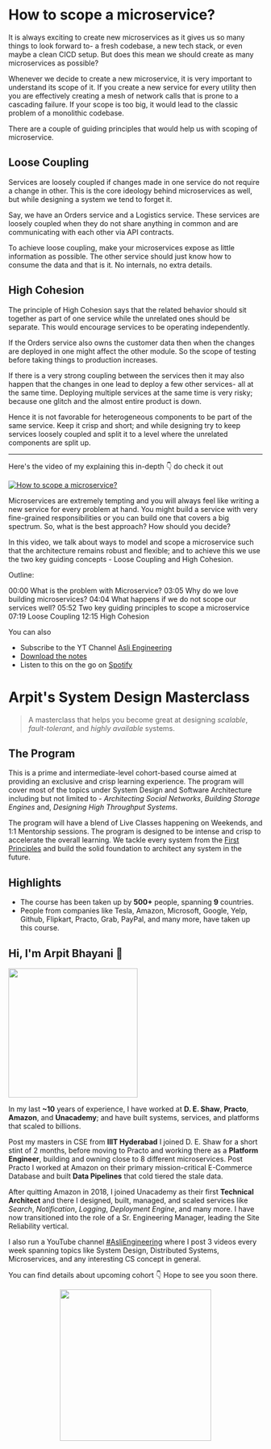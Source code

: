 How to scope a microservice?
===


It is always exciting to create new microservices as it gives us so many things to look forward to- a fresh codebase, a new tech stack, or even maybe a clean CICD setup. But does this mean we should create as many microservices as possible?

Whenever we decide to create a new microservice, it is very important to understand its scope of it. If you create a new service for every utility then you are effectively creating a mesh of network calls that is prone to a cascading failure. If your scope is too big, it would lead to the classic problem of a monolithic codebase.

There are a couple of guiding principles that would help us with scoping of microservice.

## Loose Coupling

Services are loosely coupled if changes made in one service do not require a change in other. This is the core ideology behind microservices as well, but while designing a system we tend to forget it.

Say, we have an Orders service and a Logistics service. These services are loosely coupled when they do not share anything in common and are communicating with each other via API contracts.

To achieve loose coupling, make your microservices expose as little information as possible. The other service should just know how to consume the data and that is it. No internals, no extra details.

## High Cohesion

The principle of High Cohesion says that the related behavior should sit together as part of one service while the unrelated ones should be separate. This would encourage services to be operating independently.

If the Orders service also owns the customer data then when the changes are deployed in one might affect the other module. So the scope of testing before taking things to production increases.

If there is a very strong coupling between the services then it may also happen that the changes in one lead to deploy a few other services- all at the same time. Deploying multiple services at the same time is very risky; because one glitch and the almost entire product is down.

Hence it is not favorable for heterogeneous components to be part of the same service. Keep it crisp and short; and while designing try to keep services loosely coupled and split it to a level where the unrelated components are split up.
<hr />


<p>Here's the video of my explaining this in-depth 👇‍ do check it out</p>

[![How to scope a microservice?](https://i.ytimg.com/vi/nfkdKHcKxbE/mqdefault.jpg)](https://www.youtube.com/watch?v=nfkdKHcKxbE)

Microservices are extremely tempting and you will always feel like writing a new service for every problem at hand. You might build a service with very fine-grained responsibilities or you can build one that covers a big spectrum. So, what is the best approach? How should you decide?

In this video, we talk about ways to model and scope a microservice such that the architecture remains robust and flexible; and to achieve this we use the two key guiding concepts - Loose Coupling and High Cohesion.

Outline:

00:00 What is the problem with Microservice?
03:05 Why do we love building microservices?
04:04 What happens if we do not scope our services well?
05:52 Two key guiding principles to scope a microservice
07:19 Loose Coupling
12:15 High Cohesion

You can also
 - Subscribe to the YT Channel [Asli Engineering](https://youtube.com/c/ArpitBhayani)
 - [Download the notes](https://drive.google.com/file/d/1_P8YVcw7uwr0wfs2V6W-1gpOwnoG2Zdf/view?usp=sharing)
 - Listen to this on the go on [Spotify](https://open.spotify.com/show/7qMoamm2iZQrsPVm6IQLoD)

# Arpit's System Design Masterclass

> A masterclass that helps you become great at designing _scalable_, _fault-tolerant_, and _highly available_ systems.

## The Program

This is a prime and intermediate-level cohort-based course aimed at providing an exclusive and crisp learning experience. The program will cover most of the topics under System Design and Software Architecture including but not limited to - _Architecting Social Networks_, _Building Storage Engines_ and, _Designing High Throughput Systems_.

The program will have a blend of Live Classes happening on Weekends, and 1:1 Mentorship sessions. The program is designed to be intense and crisp to accelerate the overall learning. We tackle every system from the [First Principles](https://en.wikipedia.org/wiki/First_principle) and build the solid foundation to architect any system in the future.


## Highlights

 - The course has been taken up by __500+__ people, spanning __9__ countries.
 - People from companies like Tesla, Amazon, Microsoft, Google, Yelp, Github, Flipkart, Practo, Grab, PayPal, and many more, have taken up this course.


## Hi, I'm Arpit Bhayani 👋

<img width="256px" src="https://arpitbhayani.me/static/img/arpit.jpg" />

In my last **~10** years of experience, I have worked at **D. E. Shaw**, **Practo**, **Amazon**, and **Unacademy**; and have built systems, services, and platforms that scaled to billions.

Post my masters in CSE from **IIIT Hyderabad** I joined D. E. Shaw for a short stint of 2 months, before moving to Practo and working there as a **Platform Engineer**, building and owning close to 8 different microservices. Post Practo I worked at Amazon on their primary mission-critical E-Commerce Database and built **Data Pipelines** that cold tiered the stale data.

After quitting Amazon in 2018, I joined Unacademy as their first **Technical Architect** and there I designed, built, managed, and scaled services like _Search_, _Notification_, _Logging_, _Deployment Engine_, and many more. I have now transitioned into the role of a Sr. Engineering Manager, leading the Site Reliability vertical.

I also run a YouTube channel [#AsliEngineering](https://www.youtube.com/c/ArpitBhayani) where I post 3 videos every week spanning topics like System Design, Distributed Systems, Microservices, and any interesting CS concept in general.

You can find details about upcoming cohort 👇‍ Hope to see you soon there.

<center>
<a target="_blank" href="https://arpitbhayani.me/masterclass">
<img src="https://user-images.githubusercontent.com/4745789/137859181-d4499cf4-ce65-4466-8b88-a078ece0f081.PNG" width="300px" />
</a>
</center>